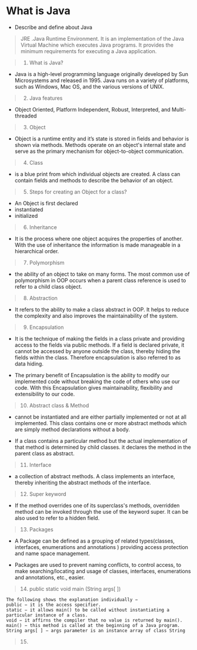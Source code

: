 #  What is Java

  -  Describe and define about Java
> JRE .Java Runtime Environment.
It is an implementation of the Java Virtual Machine which executes Java programs. It provides the minimum requirements for executing a Java application.
> 

> 1. What is Java?
  - Java is a high-level programming language originally developed by Sun Microsystems and released in 1995. Java runs on a variety of         platforms, such as Windows, Mac OS, and the various versions of UNIX.
  
> 2. Java features 
  - Object Oriented, Platform Independent, Robust, Interpreted, and Multi-threaded
 
> 3. Object
  - Object is a runtime entity and it’s state is stored in fields and behavior is shown via methods. Methods operate on an object's          internal state and serve as the primary mechanism for object-to-object communication.

> 4. Class 
  - is a blue print from which individual objects are created. 
   A class can contain fields and methods to describe the behavior of an object.

> 5. Steps for creating an Object for a class?
  - An Object is first declared
  - instantiated
  - initialized

> 6. Inheritance
  - It is the process where one object acquires the properties of another. With the use of inheritance the information is made        manageable in a hierarchical order. 

> 7. Polymorphism 
  - the ability of an object to take on many forms. 
   The most common use of polymorphism in OOP occurs when a parent class reference is used to refer to a child class object.

> 8. Abstraction
  - It refers to the ability to make a class abstract in OOP. 
  It helps to reduce the complexity and also improves the maintainability of the system.

> 9. Encapsulation
  - It is the technique of making the fields in a class private and providing access to the fields via public methods. 
  If a field is declared private, it cannot be accessed by anyone outside the class, thereby hiding the fields within the class.           Therefore encapsulation is also referred to as data hiding.
  
  - The primary benefit of Encapsulation is the ability to modify our implemented code without breaking the code of others who use our      code. With this Encapsulation gives maintainability, flexibility and extensibility to our code.

> 10. Abstract class & Method
  - cannot be instantiated and are either partially implemented or not at all implemented. 
  This class contains one or more abstract methods which are simply method declarations without a body.
 
  - If a class contains a particular method but the actual implementation of that method is determined by child classes. it declares        the method in the parent class as abstract.

> 11. Interface
  - a collection of abstract methods. A class implements an interface, thereby inheriting the abstract methods of the interface.

> 12. Super keyword 
   - If the method overrides one of its superclass's methods, overridden method can be invoked through the use of the keyword super. It can be also used to refer to a hidden field.
    
> 13. Packages
  - A Package can be defined as a grouping of related types(classes, interfaces, enumerations and annotations ) providing access         protection and name space management.
  
  - Packages are used to prevent naming conflicts, to control access, to make searching/locating and usage of classes, interfaces, enumerations and annotations, etc., easier.
  
> 14. public static void main (String args[ ])

    The following shows the explanation individually −
    public − it is the access specifier.
    static − it allows main() to be called without instantiating a particular instance of a class.
    void − it affirns the compiler that no value is returned by main().
    main() − this method is called at the beginning of a Java program.
    String args[ ] − args parameter is an instance array of class String

> 15. 

